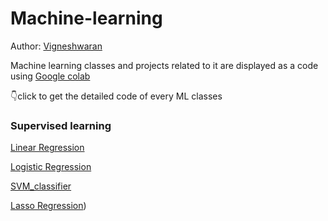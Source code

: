# Machine-learning
Author: [Vigneshwaran](https://www.linkedin.com/in/vigneshwaran-n-69b450255)

Machine learning classes and projects related to it are displayed as a code
using [Google colab](https://colab.google/)

 👇click to get the detailed code of every ML classes
### Supervised learning

[Linear Regression](https://github.com/RMKEC111722203119/Machine-learning/blob/8b781b49e50c55ba81ecaf1a4b40d97f94ff4941/Linear_Regression_model.ipynb)

[Logistic Regression](https://github.com/RMKEC111722203119/Machine-learning/blob/22909542c8307184f2a0833a0c7cf3272742002b/Logistic_Regression_model.ipynb)

[SVM_classifier](https://github.com/RMKEC111722203119/Machine-learning/blob/01a15ed30799eb827e016c2f29680ddee7b898ad/SVM_classifier.ipynb)

[Lasso Regression](https://github.com/RMKEC111722203119/Machine-learning/blob/fd226dca993fe0ea897f99f5396f45c3cd91bc3d/Lasso_regression.ipynb))
